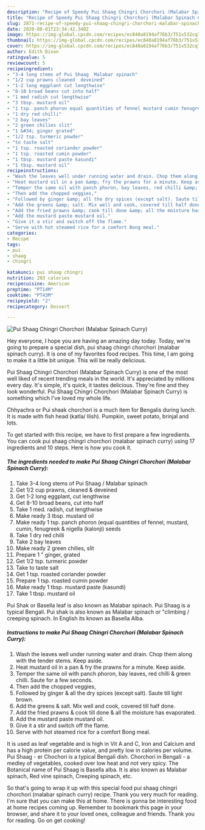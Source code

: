 ```yaml
---
description: "Recipe of Speedy Pui Shaag Chingri Chorchori (Malabar Spinach Curry)"
title: "Recipe of Speedy Pui Shaag Chingri Chorchori (Malabar Spinach Curry)"
slug: 2871-recipe-of-speedy-pui-shaag-chingri-chorchori-malabar-spinach-curry
date: 2020-08-01T23:34:42.340Z
image: https://img-global.cpcdn.com/recipes/ec840a8194af76b3/751x532cq70/pui-shaag-chingri-chorchori-malabar-spinach-curry-recipe-main-photo.jpg
thumbnail: https://img-global.cpcdn.com/recipes/ec840a8194af76b3/751x532cq70/pui-shaag-chingri-chorchori-malabar-spinach-curry-recipe-main-photo.jpg
cover: https://img-global.cpcdn.com/recipes/ec840a8194af76b3/751x532cq70/pui-shaag-chingri-chorchori-malabar-spinach-curry-recipe-main-photo.jpg
author: Edith Dixon
ratingvalue: 5
reviewcount: 5
recipeingredient:
- "3-4 long stems of Pui Shaag  Malabar spinach"
- "1/2 cup prawns cleaned  deveined"
- "1-2 long eggplant cut lengthwise"
- "8-10 broad beans cut into half"
- "1 med radish cut lengthwise"
- "3 tbsp. mustard oil"
- "1 tsp. panch phoron equal quantities of fennel mustard cumin fenugreek  nigella kalonji seeds"
- "1 dry red chilli"
- "2 bay leaves"
- "2 green chilies slit"
- "1 &#34; ginger grated"
- "1/2 tsp. turmeric powder"
- "to taste salt"
- "1 tsp. roasted coriander powder"
- "1 tsp. roasted cumin powder"
- "1 tbsp. mustard paste kasundi"
- "1 tbsp. mustard oil"
recipeinstructions:
- "Wash the leaves well under running water and drain. Chop them along with the tender stems. Keep aside."
- "Heat mustard oil in a pan &amp; fry the prawns for a minute. Keep aside."
- "Temper the same oil with panch phoron, bay leaves, red chilli &amp; green chilli. Saute for a few seconds."
- "Then add the chopped veggies,"
- "Followed by ginger &amp; all the dry spices (except salt). Saute till light brown."
- "Add the greens &amp; salt. Mix well and cook, covered till half done."
- "Add the fried prawns &amp; cook till done &amp; all the moisture has evaporated."
- "Add the mustard paste mustard oil."
- "Give it a stir and switch off the flame."
- "Serve with hot steamed rice for a comfort Bong meal."
categories:
- Recipe
tags:
- pui
- shaag
- chingri

katakunci: pui shaag chingri 
nutrition: 203 calories
recipecuisine: American
preptime: "PT14M"
cooktime: "PT43M"
recipeyield: "2"
recipecategory: Dessert

---
```



![Pui Shaag Chingri Chorchori (Malabar Spinach Curry)](https://img-global.cpcdn.com/recipes/ec840a8194af76b3/751x532cq70/pui-shaag-chingri-chorchori-malabar-spinach-curry-recipe-main-photo.jpg)

Hey everyone, I hope you are having an amazing day today. Today, we're going to prepare a special dish, pui shaag chingri chorchori (malabar spinach curry). It is one of my favorites food recipes. This time, I am going to make it a little bit unique. This will be really delicious.

Pui Shaag Chingri Chorchori (Malabar Spinach Curry) is one of the most well liked of recent trending meals in the world. It's appreciated by millions every day. It's simple, it's quick, it tastes delicious. They're fine and they look wonderful. Pui Shaag Chingri Chorchori (Malabar Spinach Curry) is something which I've loved my whole life.

Chhyachra or Pui shaak chorchori is a much item for Bengalis during lunch. It is made with fish head (katla/ Ilish). Pumpkin, sweet potato, brinjal and lots.


To get started with this recipe, we have to first prepare a few ingredients. You can cook pui shaag chingri chorchori (malabar spinach curry) using 17 ingredients and 10 steps. Here is how you cook it.

<!--inarticleads1-->

##### The ingredients needed to make Pui Shaag Chingri Chorchori (Malabar Spinach Curry):

1. Take 3-4 long stems of Pui Shaag / Malabar spinach
1. Get 1/2 cup prawns, cleaned &amp; deveined
1. Get 1-2 long eggplant, cut lengthwise
1. Get 8-10 broad beans, cut into half
1. Take 1 med. radish, cut lengthwise
1. Make ready 3 tbsp. mustard oil
1. Make ready 1 tsp. panch phoron (equal quantities of fennel, mustard, cumin, fenugreek &amp; nigella (kalonji) seeds
1. Take 1 dry red chilli
1. Take 2 bay leaves
1. Make ready 2 green chilies, slit
1. Prepare 1 &#34; ginger, grated
1. Get 1/2 tsp. turmeric powder
1. Take to taste salt
1. Get 1 tsp. roasted coriander powder
1. Prepare 1 tsp. roasted cumin powder
1. Make ready 1 tbsp. mustard paste (kasundi)
1. Take 1 tbsp. mustard oil


Pui Shak or Basella leaf is also known as Malabar spinach. Pui Shaag is a typical Bengali. Pui shak is also known as Malabar spinach or &#34;climbing / creeping spinach. In English its known as Basella Alba. 

<!--inarticleads2-->

##### Instructions to make Pui Shaag Chingri Chorchori (Malabar Spinach Curry):

1. Wash the leaves well under running water and drain. Chop them along with the tender stems. Keep aside.
1. Heat mustard oil in a pan &amp; fry the prawns for a minute. Keep aside.
1. Temper the same oil with panch phoron, bay leaves, red chilli &amp; green chilli. Saute for a few seconds.
1. Then add the chopped veggies,
1. Followed by ginger &amp; all the dry spices (except salt). Saute till light brown.
1. Add the greens &amp; salt. Mix well and cook, covered till half done.
1. Add the fried prawns &amp; cook till done &amp; all the moisture has evaporated.
1. Add the mustard paste mustard oil.
1. Give it a stir and switch off the flame.
1. Serve with hot steamed rice for a comfort Bong meal.


It is used as leaf vegetable and is high in Vit A and C, Iron and Calcium and has a high protein per calorie value, and pretty low in calories per volume. Pui Shaag - er Chochori is a typical Bengali dish. Chorchori in Bengali - a medley of vegetables, cooked over low heat and not very spicy. The Botanical name of Pui Shaag is Basella alba. It is also known as Malabar spinach, Red vine spinach, Creeping spinach, etc. 

So that's going to wrap it up with this special food pui shaag chingri chorchori (malabar spinach curry) recipe. Thank you very much for reading. I'm sure that you can make this at home. There is gonna be interesting food at home recipes coming up. Remember to bookmark this page in your browser, and share it to your loved ones, colleague and friends. Thank you for reading. Go on get cooking!
